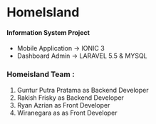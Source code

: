 <h1><b>HomeIsland</b></h1>
<h4>Information System Project</h4>

- Mobile Application -> IONIC 3
- Dashboard Admin -> LARAVEL 5.5 & MYSQL

<h3><b>Homeisland Team :</b></h3>

1. Guntur Putra Pratama as Backend Developer
2. Rakish Frisky as Backend Developer
3. Ryan Azrian as Front Developer
4. Wiranegara as as Front Developer
